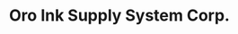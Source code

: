 ---
title: "Oro Ink Supply System Corp."
url: /cagayan-de-oro-city/oro-ink-supply-system-corp/
shop: computer
---